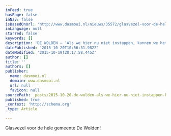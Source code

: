```yaml
---
inFeed: true
hasPage: false
inNav: false
isBasedOnUrl: 'http://www.dasmooi.nl/nieuws/35572/glasvezel-voor-de-hele-gemeente-het-nu-nooit/'
inLanguage: null
starred: false
keywords: []
description: 'DE WOLDEN – ‘Als we hier nu niet instappen, kunnen we het wel schudden als plattelandsgemeente. Een volgende kans komt niet snel weer voorbij.’ Dat zeggen Gerha'
datePublished: '2015-10-20T10:56:31.982Z'
dateModified: '2015-10-19T20:17:58.445Z'
author: []
title: ''
authors: []
publisher:
  name: dasmooi.nl
  domain: www.dasmooi.nl
  url: null
  favicon: null
sourcePath: _posts/2015-10-20-de-wolden-als-we-hier-nu-niet-instappen-kunnen-we-het-we.md
published: true
_context: 'http://schema.org'
_type: Article

---
```

Glasvezel voor de hele gemeente De Wolden!